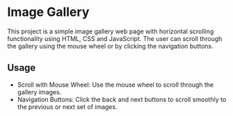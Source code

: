# Image Gallery
This project is a simple image gallery web page with horizontal scrolling functionality using HTML, 
CSS and JavaScript. The user can scroll through the gallery using the mouse wheel or by clicking the navigation buttons.

## Usage
* Scroll with Mouse Wheel: Use the mouse wheel to scroll through the gallery images.
* Navigation Buttons: Click the back and next buttons to scroll smoothly to the previous or next set of images.
